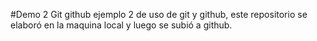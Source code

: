 #Demo 2 Git github
ejemplo 2 de uso de git y github, este repositorio se elaboró en la maquina local y luego se subió a github.